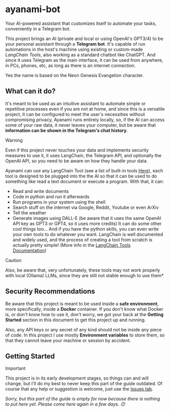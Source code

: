 # ayanami-bot
Your AI-powered assistant that customizes itself to automate your tasks, conveniently in a Telegram bot.

This project brings an AI (private and local or using OpenAI's GPT3/4) to be your personal assistant through a **Telegram bot**. It's capable of run automations in the host's machine using existing or custom-made *LangChain Tools*, also working as a standard chatbot like ChatGPT. And since it uses Telegram as the main interface, it can be used from anywhere, in PCs, phones, etc, as long as there is an internet connection.

Yes the name is based on the Neon Genesis Evangelion character.

## What can it do?
It's meant to be used as an intuitive assistant to automate simple or repetitive processes even if you are not at home, and since this is a versatile project, it can be configured to meet the user's necessities without compromising privacy, Ayanami runs entirely locally, so, if the AI can access some of your raw data, it never leaves your computer, but be aware that **information can be shown in the Telegram's chat history**.

> [!WARNING]
> Even if this project never touches your data and implements security measures to use it, it uses LangChain, the Telegram API, and optionally the OpenAI API, so you need to be aware on how they handle your data.

Ayanami can use any LangChain Tool (see a list of built-in tools [Here](https://python.langchain.com/docs/integrations/tools/)), each tool is designed to be plugged into the the AI so that it can be used to do something like read a text document or execute a program.
With that, it can:
- Read and write documents
- Code in python and run it afterwards
- Run programs in your system using the shell
- Search stuff on the internet via Google, Reddit, Youtube or even ArXiv
- Tell the weather
- Generate images using DALL-E (be aware that it uses the same OpenAI API key as GPT3 or GPT4, so it uses more credits)
It can do some other cool things too...
And if you have the python skills, you can even write your own tools to do whatever you want. LangChain is well documented and widely used, and the process of creating a tool from scratch is actually pretty simple! (More info in the [LangChain Tools Documentation](https://python.langchain.com/docs/modules/tools/))

> [!CAUTION]
> Also, be aware that, very unfortunately, these tools may not work properly with local (Ollama) LLMs, since they are still not stable enough to use them*

## Security Recommendations
Be aware that this project is meant to be used inside a **safe environment**, more specifically, inside a **Docker** container. 
If you don't know what Docker is, or don't know how to use it, don't worry, we got your back at the **Getting Started** section in this document to get this project up and running.

Also, any API keys or any secret of any kind should not be inside any piece of code. In this project I use mostly **Environment variables** to store them, so that they cannot leave your machine or session by accident.

## Getting Started

> [!IMPORTANT]
> This project is in its early development stages, so things can and will change, but I'll do my best to never keep this part of the guide outdated. Of course that any help or suggestion is welcome, just use the [Issues tab](https://github.com/JoaoPito/ayanami-bot/issues).

*Sorry, but this part of the guide is empty for now because there is nothing to put here yet. Please come here again in a few days. 🙃*
